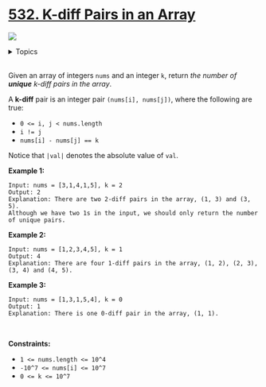 # [532. K-diff Pairs in an Array](https://leetcode.cn/problems/k-diff-pairs-in-an-array/)

![](https://img.shields.io/badge/Difficulty-Medium-F8AF40.svg)

<details>
<summary>Topics</summary>

* [`Array`](https://leetcode.com/tag/array/)
* [`Sorting`](https://leetcode.com/tag/sorting/)
* [`Binary Search`](https://leetcode.com/tag/binary-search/)
* [`Hash Table`](https://leetcode.com/tag/hash-table/)
* [`Two Pointers`](https://leetcode.com/tag/two-pointers/)

</details>
<br />

Given an array of integers `nums` and an integer `k`, return *the number of **unique** k-diff pairs in the array*.

A **k-diff** pair is an integer pair `(nums[i], nums[j])`, where the following are true:

 + `0 <= i, j < nums.length`
 + `i != j`
 + `nums[i] - nums[j] == k`

Notice that `|val|` denotes the absolute value of `val`.

**Example 1:**

    Input: nums = [3,1,4,1,5], k = 2
    Output: 2
    Explanation: There are two 2-diff pairs in the array, (1, 3) and (3, 5).
    Although we have two 1s in the input, we should only return the number of unique pairs.

**Example 2:**

    Input: nums = [1,2,3,4,5], k = 1
    Output: 4
    Explanation: There are four 1-diff pairs in the array, (1, 2), (2, 3), (3, 4) and (4, 5).

**Example 3:**

    Input: nums = [1,3,1,5,4], k = 0
    Output: 1
    Explanation: There is one 0-diff pair in the array, (1, 1).
 

**Constraints:**

 + `1 <= nums.length <= 10^4`
 + `-10^7 <= nums[i] <= 10^7`
 + `0 <= k <= 10^7`

